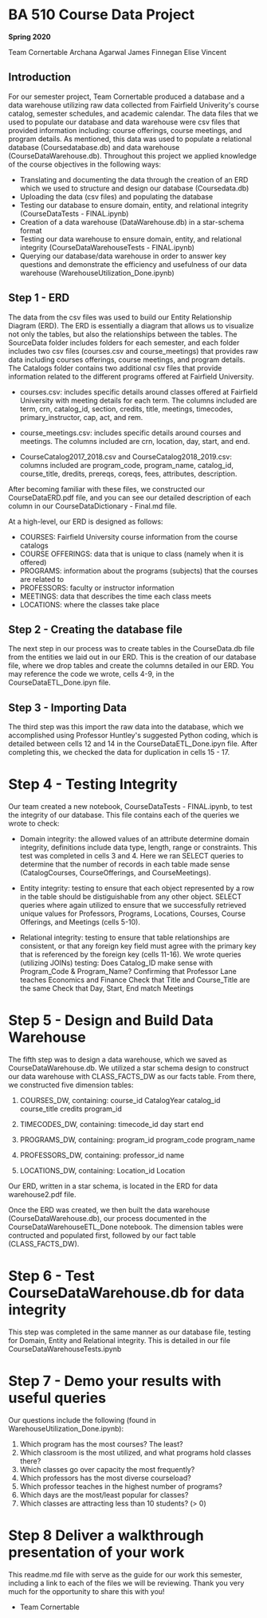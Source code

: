 # BA 510 Course Data Project
__Spring 2020__

Team Cornertable
Archana Agarwal
James Finnegan
Elise Vincent

## Introduction
For our semester project, Team Cornertable produced a database and a data warehouse utilizing raw data collected from Fairfield Univerity's course catalog, semester schedules, and academic calendar.  The data files that we used to populate our database and data warehouse were csv files that provided information including: course offerings, course meetings, and program details.  As mentioned, this data was used to populate a relational database (Coursedatabase.db) and data warehouse (CourseDataWarehouse.db).  Throughout this project we applied knowledge of the course objectives in the following ways:

- Translating and documenting the data through the creation of an ERD which we used to structure and design our database (Coursedata.db)
- Uploading the data (csv files) and populating the database
- Testing our database to ensure domain, entity, and relational integrity (CourseDataTests - FINAL.ipynb)
- Creation of a data warehouse (DataWarehouse.db) in a star-schema format
- Testing our data warehouse to ensure domain, entity, and relational integrity (CourseDataWarehouseTests - FINAL.ipynb)
- Querying our database/data warehouse in order to answer key questions and demonstrate the efficiency and usefulness of our data warehouse  (WarehouseUtilization_Done.ipynb)


## Step 1 - ERD

The data from the csv files was used to build our Entity Relationship Diagram (ERD).  The ERD is essentially a diagram that allows us to visualize not only the tables, but also the relationships between the tables.  The SourceData folder includes folders for each semester, and each folder includes two csv files (courses.csv and course_meetings) that provides raw data including courses offerings, course meetings, and program details.  The Catalogs folder contains two additional csv files that provide information related to the different programs offered at Fairfield University.

- courses.csv: includes specific details around classes offered at Fairfield University with meeting details for each term.  The columns included are term, crn, catalog_id, section, credits, title, meetings, timecodes, primary_instructor, cap, act, and rem.

- course_meetings.csv: includes specific details around courses and meetings.  The columns included are crn, location, day, start, and end. 

- CourseCatalog2017_2018.csv and CourseCatalog2018_2019.csv: columns included are program_code, program_name, catalog_id, course_title, dredits, prereqs, coreqs, fees, attributes, description.

After becoming familiar with these files, we constructed our CourseDataERD.pdf file, and you can see our detailed description of each column in our CourseDataDictionary - Final.md file.


At a high-level, our ERD is designed as follows:

- COURSES: Fairfield University course information from the course catalogs
- COURSE OFFERINGS: data that is unique to class (namely when it is offered)
- PROGRAMS: information about the programs (subjects) that the courses are related to
- PROFESSORS: faculty or instructor information
- MEETINGS: data that describes the time each class meets
- LOCATIONS: where the classes take place



## Step 2 - Creating the database file

The next step in our process was to create tables in the CourseData.db file from the entities we laid out in our ERD.  This is the creation of our database file, where we drop tables and create the columns detailed in our ERD.  You may reference the code we wrote, cells 4-9, in the CourseDataETL_Done.ipyn file.


## Step 3 - Importing Data

The third step was this import the raw data into the database, which we accomplished using Professor Huntley's suggested Python coding, which is detailed between cells 12 and 14 in the CourseDataETL_Done.ipyn file.  After completing this, we checked the data for duplication in cells 15 - 17.


# Step 4 - Testing Integrity

Our team created a new notebook, CourseDataTests - FINAL.ipynb, to test the integrity of our database.  This file contains each of the queries we wrote to check:

- Domain integrity: the allowed values of an attribute determine domain integrity, definitions include data type, length, range or constraints.  This test was completed in cells 3 and 4.  Here we ran SELECT queries to determine that the number of records in each table made sense (CatalogCourses, CourseOfferings, and CourseMeetings).  

- Entity integrity: testing to ensure that each object represented by a row in the table should be distiguishable from any other object.  SELECT queries where again utilized to ensure that we successfully retrieved unique values for Professors, Programs, Locations, Courses, Course Offerings, and Meetings (cells 5-10).

      
- Relational integrity: testing to ensure that table relationships are consistent, or that any foreign key field must agree with the primary key that is referenced by the foreign key (cells 11-16).  We wrote queries (utilizing JOINs) testing:
    Does Catalog_ID make sense with Program_Code & Program_Name?
    Confirming that Professor Lane teaches Economics and Finance
    Check that Title and Course_Title are the same
    Check that Day, Start, End match Meetings


# Step 5 - Design and Build Data Warehouse

The fifth step was to design a data warehouse, which we saved as CourseDataWarehouse.db. We utilized a star schema design to construct our data warehouse with CLASS_FACTS_DW as our facts table. From there, we constructed five dimension tables:

1. COURSES_DW, containing:
    course_id
    CatalogYear
    catalog_id
    course_title
    credits
    program_id 
    
2. TIMECODES_DW, containing:
    timecode_id
    day
    start
    end
    
3. PROGRAMS_DW, containing:
    program_id
    program_code
    program_name
    
4. PROFESSORS_DW, containing:
    professor_id
    name

5. LOCATIONS_DW, containing:
    Location_id
    Location 
    
Our ERD, written in a star schema, is located in the ERD for data warehouse2.pdf file.  


Once the ERD was created, we then built the data warehouse (CourseDataWarehouse.db), our process documented in the CourseDataWarehouseETL_Done notebook.  The dimension tables were contructed and populated first, followed by our fact table (CLASS_FACTS_DW).


# Step 6 - Test CourseDataWarehouse.db for data integrity

This step was completed in the same manner as our database file, testing for Domain, Entity and Relational integrity.  This is detailed in our file CourseDataWarehouseTests.ipynb



# Step 7 - Demo your results with useful queries

Our questions include the following (found in WarehouseUtilization_Done.ipynb):

1) Which program has the most courses? The least?
2) Which classroom is the most utilized, and what programs hold classes there?
3) Which classes go over capacity the most frequently? 
4) Which professors has the most diverse courseload?
5) Which professor teaches in the highest number of programs?
6) Which days are the most/least popular for classes?
7) Which classes are attracting less than 10 students? (> 0)



# Step 8 Deliver a walkthrough presentation of your work

This readme.md file with serve as the guide for our work this semester, including a link to each of the files we will be reviewing.  Thank you very much for the opportunity to share this with you!

- Team Cornertable
